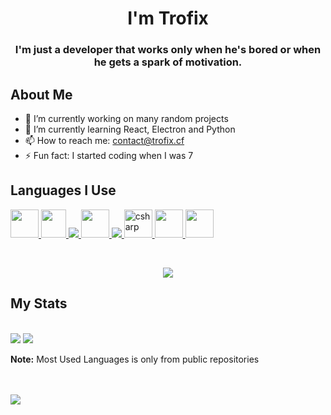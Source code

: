 <h1  align="center">I'm Trofix</h1>

<h3  align="center">I'm just a developer that works only when he's bored or when he gets a spark of motivation.</h3>

  
  

## About Me

  

- 🔭 I’m currently working on many random projects 
- 🌱 I’m currently learning React, Electron and Python 
- 📫 How to reach me: contact@trofix.cf 
- ⚡ Fun fact: I started coding when I was 7

  

##  Languages I Use

  

<p  align="center" display="flex" gap="20px">

<a  href="https://en.wikipedia.org/wiki/HTML"  target="_blank">  <img  src="https://cdn.worldvectorlogo.com/logos/html-1.svg"  width="45"  height="45"/>  </a>
<a  href="https://en.wikipedia.org/wiki/CSS"  target="_blank">  <img  src="https://seeklogo.com/images/C/css-3-logo-023C1A7171-seeklogo.com.png"  width="40"  height="45"/>  </a>
<a  href="https://en.wikipedia.org/wiki/JavaScript"  target="_blank">  <img  src="https://img.icons8.com/color/48/000000/javascript.png"/>  </a>
   <a  href="https://en.wikipedia.org/wiki/PHP"  target="_blank">  <img  src="https://img.icons8.com/offices/344/php-logo.png"  width="45"  height="45"/>  </a>
<a href="https://en.wikipedia.org/wiki/Node.js"  target="_blank">  <img  src="https://img.icons8.com/color/48/000000/nodejs.png"/>  </a>
<a  href="https://en.wikipedia.org/wiki/C_Sharp_(programming_language)"  target="_blank">  <img  src="https://brandeps.com/logo-download/C/C-Sharp-logo-vector-01.svg"  alt="csharp"  width="45"  height="45"/>  </a>
<a  href="https://en.wikipedia.org/wiki/Python_(programming_language)"  target="_blank">  <img  src="https://img.icons8.com/color/344/python--v1.png"  width="45"  height="45"/>  </a>
<a  href="https://en.wikipedia.org/wiki/Java_(programming_language)"  target="_blank">  <img  src="https://img.icons8.com/color/344/java-coffee-cup-logo--v1.png"  width="45"  height="45"/>  </a>
</p>


<br/>

  

<p  align="center">

<img src="https://github-readme-streak-stats.herokuapp.com/?user=JustTrofix&theme=black-ice&hide_border=true&stroke=0000&background=#0D1117"/>

</p>

  

## My Stats

  

<br/>

<img src="https://github-readme-stats.vercel.app/api?username=JustTrofix&show_icons=true&count_private=true&theme=react&hide_border=true&bg_color=0D1117"/>

<img  src="https://github-readme-stats.vercel.app/api/top-langs/?username=JustTrofix&langs_count=8&count_private=true&layout=compact&theme=react&hide_border=true&bg_color=0D1117"  />

<br/>

<b>Note:</b> Most Used Languages is only from public repositories

  
  

<br/>

<br/>

  

<img  src="https://activity-graph.herokuapp.com/graph?username=JustTrofix&bg_color=0D1117&color=5BCDEC&line=5BCDEC&point=FFFFFF&hide_border=true"  />

  

<br/>

<br/>


